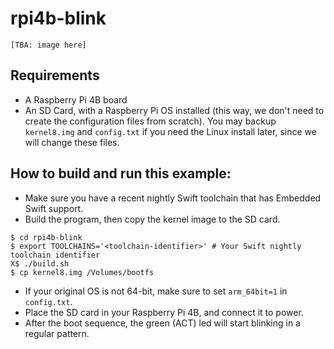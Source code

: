 # rpi4b-blink

`[TBA: image here]`

## Requirements

- A Raspberry Pi 4B board
- An SD Card, with a Raspberry Pi OS installed (this way, we don't need to create the configuration files from scratch). You may backup `kernel8.img` and `config.txt` if you need the Linux install later, since we will change these files.

## How to build and run this example:

- Make sure you have a recent nightly Swift toolchain that has Embedded Swift support.
- Build the program, then copy the kernel image to the SD card.
``` console
$ cd rpi4b-blink
$ export TOOLCHAINS='<toolchain-identifier>' # Your Swift nightly toolchain identifier
X$ ./build.sh
$ cp kernel8.img /Volumes/bootfs
```
- If your original OS is not 64-bit, make sure to set `arm_64bit=1` in `config.txt`.
- Place the SD card in your Raspberry Pi 4B, and connect it to power.
- After the boot sequence, the green (ACT) led will start blinking in a regular pattern.

